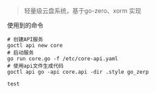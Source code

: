 > 轻量级云盘系统，基于go-zero、xorm 实现

使用到的命令
```text
# 创建API服务
goctl api new core
# 启动服务
go run core.go -f /etc/core-api.yaml
# 使用api文件生成代码
goctl api go -api core.api -dir .style go_zerp
```
```
test